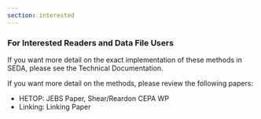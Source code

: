 ```yaml
---
section: interested
---
```

<h3>For Interested Readers and Data File Users</h3>

If you want more detail on the exact implementation of these methods in SEDA, please see the Technical Documentation. 

If you want more detail on the methods, please review the following papers: 

- HETOP: JEBS Paper, Shear/Reardon CEPA WP
- Linking: Linking Paper
<br><br>
